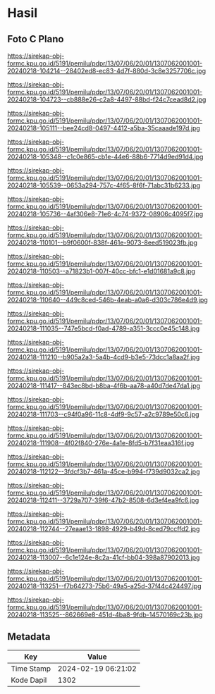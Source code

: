 # Hasil

## Foto C Plano

https://sirekap-obj-formc.kpu.go.id/5191/pemilu/pdpr/13/07/06/20/01/1307062001001-20240218-104214--28402ed8-ec83-4d7f-880d-3c8e3257706c.jpg

https://sirekap-obj-formc.kpu.go.id/5191/pemilu/pdpr/13/07/06/20/01/1307062001001-20240218-104723--cb888e26-c2a8-4497-88bd-f24c7cead8d2.jpg

https://sirekap-obj-formc.kpu.go.id/5191/pemilu/pdpr/13/07/06/20/01/1307062001001-20240218-105111--bee24cd8-0497-4412-a5ba-35caaade197d.jpg

https://sirekap-obj-formc.kpu.go.id/5191/pemilu/pdpr/13/07/06/20/01/1307062001001-20240218-105348--c1c0e865-cb1e-44e6-88b6-7714d9ed91d4.jpg

https://sirekap-obj-formc.kpu.go.id/5191/pemilu/pdpr/13/07/06/20/01/1307062001001-20240218-105539--0653a294-757c-4f65-8f6f-71abc31b6233.jpg

https://sirekap-obj-formc.kpu.go.id/5191/pemilu/pdpr/13/07/06/20/01/1307062001001-20240218-105736--4af306e8-71e6-4c74-9372-08906c4095f7.jpg

https://sirekap-obj-formc.kpu.go.id/5191/pemilu/pdpr/13/07/06/20/01/1307062001001-20240218-110101--b9f0600f-838f-461e-9073-8eed519023fb.jpg

https://sirekap-obj-formc.kpu.go.id/5191/pemilu/pdpr/13/07/06/20/01/1307062001001-20240218-110503--a71823b1-007f-40cc-bfc1-e1d01681a9c8.jpg

https://sirekap-obj-formc.kpu.go.id/5191/pemilu/pdpr/13/07/06/20/01/1307062001001-20240218-110640--449c8ced-546b-4eab-a0a6-d303c786e4d9.jpg

https://sirekap-obj-formc.kpu.go.id/5191/pemilu/pdpr/13/07/06/20/01/1307062001001-20240218-111035--747e5bcd-f0ad-4789-a351-3ccc0e45c148.jpg

https://sirekap-obj-formc.kpu.go.id/5191/pemilu/pdpr/13/07/06/20/01/1307062001001-20240218-111210--b905a2a3-5a4b-4cd9-b3e5-73dcc1a8aa2f.jpg

https://sirekap-obj-formc.kpu.go.id/5191/pemilu/pdpr/13/07/06/20/01/1307062001001-20240218-111417--843ec8bd-b8ba-4f6b-aa78-a40d7de47da1.jpg

https://sirekap-obj-formc.kpu.go.id/5191/pemilu/pdpr/13/07/06/20/01/1307062001001-20240218-111703--c94f0a96-11c8-4df9-9c57-a2c9789e50c6.jpg

https://sirekap-obj-formc.kpu.go.id/5191/pemilu/pdpr/13/07/06/20/01/1307062001001-20240218-111908--4f02f840-276e-4a1e-8fd5-b7f31eaa316f.jpg

https://sirekap-obj-formc.kpu.go.id/5191/pemilu/pdpr/13/07/06/20/01/1307062001001-20240218-112122--3fdcf3b7-461a-45ce-b994-f739d9032ca2.jpg

https://sirekap-obj-formc.kpu.go.id/5191/pemilu/pdpr/13/07/06/20/01/1307062001001-20240218-112411--3729a707-39f6-47b2-8508-6d3ef4ea9fc6.jpg

https://sirekap-obj-formc.kpu.go.id/5191/pemilu/pdpr/13/07/06/20/01/1307062001001-20240218-112744--27eaae13-1898-4929-b49d-8ced79ccffd2.jpg

https://sirekap-obj-formc.kpu.go.id/5191/pemilu/pdpr/13/07/06/20/01/1307062001001-20240218-113007--6c1e124e-8c2a-41cf-bb04-398a87902013.jpg

https://sirekap-obj-formc.kpu.go.id/5191/pemilu/pdpr/13/07/06/20/01/1307062001001-20240218-113251--f7b64273-75b6-49a5-a25d-37f44c424497.jpg

https://sirekap-obj-formc.kpu.go.id/5191/pemilu/pdpr/13/07/06/20/01/1307062001001-20240218-113525--862669e8-451d-4ba8-9fdb-14570169c23b.jpg


## Metadata

| Key        | Value               |
| ---------- | ------------------- |
| Time Stamp | 2024-02-19 06:21:02 |
| Kode Dapil | 1302                |



